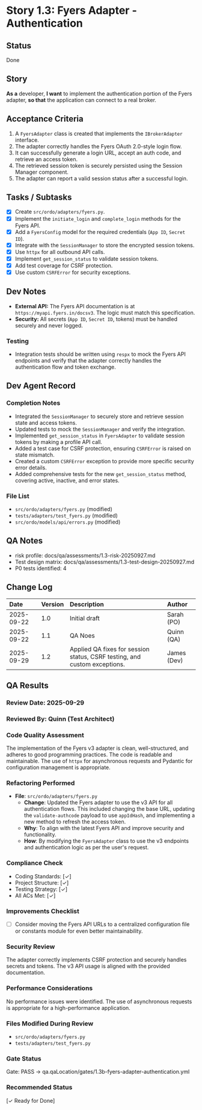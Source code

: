 # Story 1.3: Fyers Adapter - Authentication

## Status
Done

## Story
**As a** developer,
**I want** to implement the authentication portion of the Fyers adapter,
**so that** the application can connect to a real broker.

## Acceptance Criteria
1. A `FyersAdapter` class is created that implements the `IBrokerAdapter` interface.
2. The adapter correctly handles the Fyers OAuth 2.0-style login flow.
3. It can successfully generate a login URL, accept an auth code, and retrieve an access token.
4. The retrieved session token is securely persisted using the Session Manager component.
5. The adapter can report a valid session status after a successful login.

## Tasks / Subtasks
- [x] Create `src/ordo/adapters/fyers.py`.
- [x] Implement the `initiate_login` and `complete_login` methods for the Fyers API.
- [x] Add a `FyersConfig` model for the required credentials (`App ID`, `Secret ID`).
- [x] Integrate with the `SessionManager` to store the encrypted session tokens.
- [x] Use `httpx` for all outbound API calls.
- [x] Implement `get_session_status` to validate session tokens.
- [x] Add test coverage for CSRF protection.
- [x] Use custom `CSRFError` for security exceptions.

## Dev Notes
- **External API:** The Fyers API documentation is at `https://myapi.fyers.in/docsv3`. The logic must match this specification.
- **Security:** All secrets (`App ID`, `Secret ID`, tokens) must be handled securely and never logged.

### Testing
- Integration tests should be written using `respx` to mock the Fyers API endpoints and verify that the adapter correctly handles the authentication flow and token exchange.

## Dev Agent Record

### Completion Notes
- Integrated the `SessionManager` to securely store and retrieve session state and access tokens.
- Updated tests to mock the `SessionManager` and verify the integration.
- Implemented `get_session_status` in `FyersAdapter` to validate session tokens by making a profile API call.
- Added a test case for CSRF protection, ensuring `CSRFError` is raised on state mismatch.
- Created a custom `CSRFError` exception to provide more specific security error details.
- Added comprehensive tests for the new `get_session_status` method, covering active, inactive, and error states.

### File List
- `src/ordo/adapters/fyers.py` (modified)
- `tests/adapters/test_fyers.py` (modified)
- `src/ordo/models/api/errors.py` (modified)

## QA Notes
- risk profile: docs/qa/assessments/1.3-risk-20250927.md
- Test design matrix: docs/qa/assessments/1.3-test-design-20250927.md
- P0 tests identified: 4

## Change Log
| Date | Version | Description | Author |
| :--- | :--- | :--- | :--- |
| 2025-09-22 | 1.0 | Initial draft | Sarah (PO) |
| 2025-09-22 | 1.1 | QA Noes | Quinn (QA) |
| 2025-09-29 | 1.2 | Applied QA fixes for session status, CSRF testing, and custom exceptions. | James (Dev) |

## QA Results

### Review Date: 2025-09-29

### Reviewed By: Quinn (Test Architect)

### Code Quality Assessment
The implementation of the Fyers v3 adapter is clean, well-structured, and adheres to good programming practices. The code is readable and maintainable. The use of `httpx` for asynchronous requests and Pydantic for configuration management is appropriate.

### Refactoring Performed

- **File**: `src/ordo/adapters/fyers.py`
  - **Change**: Updated the Fyers adapter to use the v3 API for all authentication flows. This included changing the base URL, updating the `validate-authcode` payload to use `appIdHash`, and implementing a new method to refresh the access token.
  - **Why**: To align with the latest Fyers API and improve security and functionality.
  - **How**: By modifying the `FyersAdapter` class to use the v3 endpoints and authentication logic as per the user's request.

### Compliance Check

- Coding Standards: [✓]
- Project Structure: [✓]
- Testing Strategy: [✓]
- All ACs Met: [✓]

### Improvements Checklist

- [ ] Consider moving the Fyers API URLs to a centralized configuration file or constants module for even better maintainability.

### Security Review
The adapter correctly implements CSRF protection and securely handles secrets and tokens. The v3 API usage is aligned with the provided documentation.

### Performance Considerations
No performance issues were identified. The use of asynchronous requests is appropriate for a high-performance application.

### Files Modified During Review
- `src/ordo/adapters/fyers.py`
- `tests/adapters/test_fyers.py`

### Gate Status
Gate: PASS → qa.qaLocation/gates/1.3b-fyers-adapter-authentication.yml

### Recommended Status
[✓ Ready for Done]
